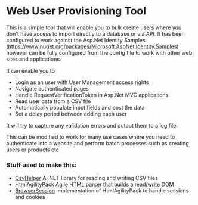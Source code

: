 ﻿# Web User Provisioning Tool

This is a simple tool that will enable you to bulk create users where you don't have access to import directly to a database or via API. It has been configured to work against the Asp.Net Identity Samples (https://www.nuget.org/packages/Microsoft.AspNet.Identity.Samples) however can be fully configured from the config file to work with other web sites and applications.

It can enable you to

 * Login as an user with User Management access rights
 * Navigate authenticated pages
 * Handle RequestVerificationToken in Asp.Net MVC applications
 * Read user data from a CSV file
 * Automatically populate input fields and post the data
 * Set a delay period between adding each user


It will try to capture any validation errors and output them to a log file.

This can be modified to work for many use cases where you need to authenticate into a website and perform batch processes such as creating users or products etc


### Stuff used to make this:

 * [CsvHelper](joshclose.github.io/CsvHelper) A .NET library for reading and writing CSV files
 * [HtmlAgilityPack](https://htmlagilitypack.codeplex.com) Agile HTML parser that builds a read/write DOM
 * [BrowserSession](http://refactoringaspnet.blogspot.de/2010/04/using-htmlagilitypack-to-get-and-post.html) Implementation of HtmlAgilityPack to handle sessions and cookies
 